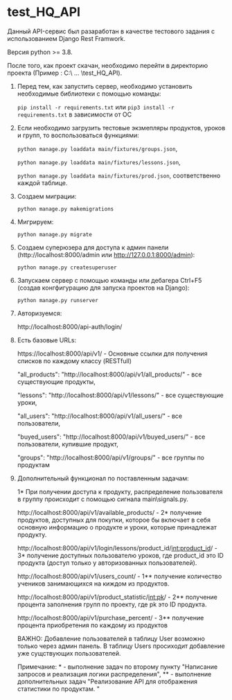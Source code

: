 # test_HQ_API

Данный API-сервис был разаработан в качестве тестового задания с использованием Django Rest Framwork.

Версия python >= 3.8.

После того, как проект скачан, необходимо перейти в директорию проекта (Пример : C:\ ... \test_HQ_API).


1) Перед тем, как запустить сервер, необходимо установить необходимые библиотеки с помощью команды:

    `pip install -r requirements.txt`
	или
	`pip3 install -r requirements.txt` в зависимости от ОС


2) Если необходимо загрузить тестовые экзмепляры продуктов, уроков и групп, то воспользоваться функциями:

    `python manage.py loaddata main/fixtures/groups.json`,

    `python manage.py loaddata main/fixtures/lessons.json`,

    `python manage.py loaddata main/fixtures/prod.json`, соответственно каждой таблице.


3) Создаем миграции:

    `python manage.py makemigrations`


3) Мигрируем:

    `python manage.py migrate`


4) Создаем суперюзера для доступа к админ панели (http://localhost:8000/admin или http://127.0.0.1:8000/admin):

    `python manage.py createsuperuser`


5) Запускаем сервер с помощью команды или дебагера Ctrl+F5 (создав конгфигурацию для запуска проектов на Django):

    `python manage.py runserver`


6) Авторизуемся:

    http://localhost:8000/api-auth/login/


7) Есть базовые URLs:

    https://localhost:8000/api/v1/ - Основные ссылки для получения списков по каждому классу (RESTfull)

    "all_products": "http://localhost:8000/api/v1/all_products/" - все существующие продукты,

    "lessons": "http://localhost:8000/api/v1/lessons/" - все существующие уроки,

    "all_users": "http://localhost:8000/api/v1/all_users/" - все пользователи,

    "buyed_users": "http://localhost:8000/api/v1/buyed_users/" - все пользователи, купившие продукт,

    "groups": "http://localhost:8000/api/v1/groups/" - все группы по продуктам

8) Дополнительный функционал по поставленным задачам:


    1* При получении доступа к продукту, распределение пользователя в группу происходит с помощью сигнала main\signals.py.

    http://localhost:8000/api/v1/available_products/ - 2* получение продуктов, доступных для покупки, которое бы включает в себя основную информацию о продукте и уроки, которые принадлежат продукту.

    http://localhost:8000/api/v1/login/lessons/product_id/<int:product_id>/ - 3* получение доступных пользователю уроков, где product_id это ID продукта
    (доступ только у авторизованных пользователей).

    http://localhost:8000/api/v1/users_count/ - 1** получение количество учеников занимающихся на киждом из продуктов.

    http://localhost:8000/api/v1/product_statistic/<int:pk>/ - 2** получение процента заполнения групп по проекту, где pk это ID продукта.

    http://localhost:8000/api/v1/purchase_percent/ - 3** получение процента приобретения по каждому из продуктов

    ВАЖНО: Добавление пользователей в таблицу User возможно только через админ панель. В таблицу Users просиходит добавление уже сущствующих пользователей.
   
    Примечание: * - выполнение задач по второму пункту "Написание запросов и реализация логики распределения",
    ** - выполнение дополнительных задач "Реализование API для отображения статистики по продуктам. "
